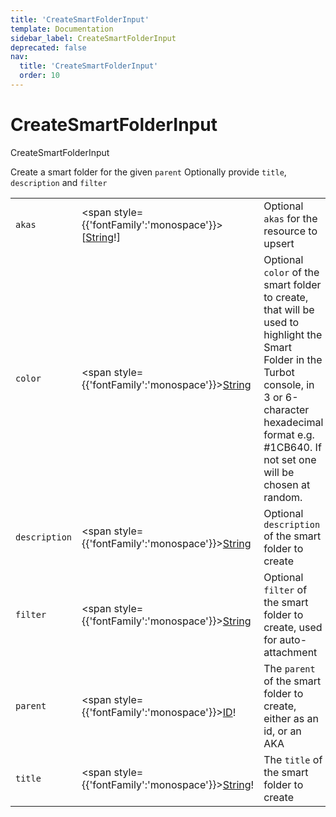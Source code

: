 ```yaml
---
title: 'CreateSmartFolderInput'
template: Documentation
sidebar_label: CreateSmartFolderInput
deprecated: false
nav:
  title: 'CreateSmartFolderInput'
  order: 10
---
```


# CreateSmartFolderInput

<div style={{'fontFamily':'monospace'}}><span style={{'fontSize':'1.5rem','fontWeight':500}}>CreateSmartFolderInput</span></div>



Create a smart folder for the given `parent` Optionally provide  `title`, `description` and `filter`

| | | |
| -- | -- | -- |
| `akas` | <span style={{'fontFamily':'monospace'}}>[<a href="/guardrails/docs/reference/graphql/scalar/String">String</a>!]</span> | Optional `akas` for the resource to upsert |
| `color` | <span style={{'fontFamily':'monospace'}}><a href="/guardrails/docs/reference/graphql/scalar/String">String</a></span> | Optional `color` of the smart folder to create, that will be used to highlight the Smart Folder in the Turbot console, in 3 or 6-character hexadecimal format e.g. #1CB640. If not set one will be chosen at random. |
| `description` | <span style={{'fontFamily':'monospace'}}><a href="/guardrails/docs/reference/graphql/scalar/String">String</a></span> | Optional `description` of the smart folder to create |
| `filter` | <span style={{'fontFamily':'monospace'}}><a href="/guardrails/docs/reference/graphql/scalar/String">String</a></span> | Optional `filter` of the smart folder to create, used for auto-attachment |
| `parent` | <span style={{'fontFamily':'monospace'}}><a href="/guardrails/docs/reference/graphql/scalar/ID">ID</a>!</span> | The `parent` of the smart folder to create, either as an id, or an AKA |
| `title` | <span style={{'fontFamily':'monospace'}}><a href="/guardrails/docs/reference/graphql/scalar/String">String</a>!</span> | The `title` of the smart folder to create |